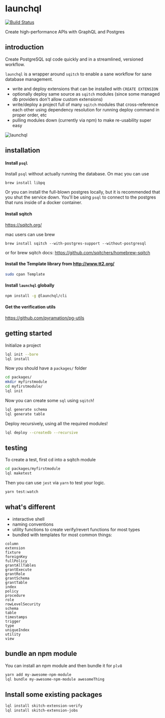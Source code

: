 # launchql

[![Build Status](https://travis-ci.org/launchql/launchql.svg?branch=master)](https://travis-ci.org/launchql/launchql)

Create high-performance APIs with GraphQL and Postgres

## introduction

Create PostgreSQL sql code quickly and in a streamlined, versioned workflow.

`launchql` is a wrapper around `sqitch` to enable a sane workflow for sane database management.

* write and deploy extensions that can be installed with `CREATE EXTENSION`
* optionally deploy same source as `sqitch` modules (since some managed db providers don't allow custom extensions)
* write/deploy a project full of many `sqitch` modules that cross-reference each other using dependency resolution for running deploy command in proper order, etc
* pulling modules down (currently via npm) to make re-usability super easy

![launchql](/launchql.gif?raw=true "launchql in Action")

## installation

#### Install `psql`

Install `psql` without actually running the database. On mac you can use

`brew install libpq`

Or you can install the full-blown postgres locally, but it is recommended that you shut the service down. You'll be using `psql` to connect to the postgres that runs inside of a docker container.

#### Install sqitch

https://sqitch.org/

mac users can use brew 

```
brew install sqitch --with-postgres-support --without-postgresql
```

or for brew sqitch docs: https://github.com/sqitchers/homebrew-sqitch

#### Install the Template library from http://www.tt2.org/

```sh
sudo cpan Template
```

#### Install `launchql` globally

```sh
npm install -g @launchql/cli
```

#### Get the verification utils

https://github.com/pyramation/pg-utils

## getting started

Initialize a project

```sh
lql init --bare
lql install
```

Now you should have a `packages/` folder

```sh
cd packages/
mkdir myfirstmodule
cd myfirstmodule/
lql init
```

Now you can create some `sql` using `sqitch`!

```sh
lql generate schema
lql generate table
```

Deploy recursively, using all the required modules!

```sh
lql deploy --createdb --recursive
```

## testing

To create a test, first cd into a sqitch module

```sh
cd packages/myfirstmodule
lql maketest
```

Then you can use `jest` via `yarn` to test your logic.

```sh
yarn test:watch
```

## what's different

* interactive shell
* naming conventions
* utility functions to create verify/revert functions for most types
* bundled with templates for most common things:

```
column
extension
fixture
foreignKey
fullPolicy
grantAllTables
grantExecute
grantRole
grantSchema
grantTable
index
policy
procedure
role
rowLevelSecurity
schema
table
timestamps
trigger
type
uniqueIndex
utility
view
```

## bundle an npm module

You can install an npm module and then bundle it for `plv8`

```sh
yarn add my-awesome-npm-module
lql bundle my-awesome-npm-module awesomeThing
```

## Install some existing packages

```sh
lql install skitch-extension-verify
lql install skitch-extension-jobs
```
